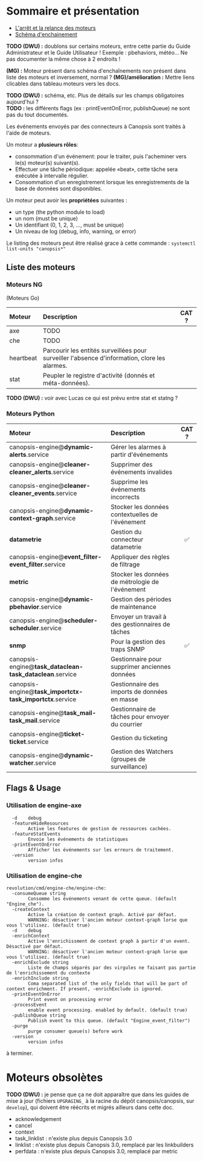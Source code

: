 # Sommaire et présentation

- [L'arrêt et la relance des moteurs](activation-desactivation-moteurs.md)  
- [Schéma d'enchainement](schema-enchainement-moteurs.md)  

**TODO (DWU) :** doublons sur certains moteurs, entre cette partie du Guide Administrateur et le Guide Utilisateur ! Exemple : pbehaviors, météo… Ne pas documenter la même chose à 2 endroits !

**(MG) :** Moteur présent dans schéma d'enchaînements non présent dans liste des moteurs et inversement, normal ?
**(MG)/amélioration :** Mettre liens clicables dans tableau moteurs vers les docs.

**TODO (DWU) :** schéma, etc. Plus de détails sur les champs obligatoires aujourd'hui ?   
**TODO :** les différents flags (ex : printEventOnError, publishQueue) ne sont pas du tout documentés.

Les événements envoyés par des connecteurs à Canopsis sont traités à l'aide de moteurs.  
  
Un moteur a **plusieurs rôles**:  

- consommation d'un événement: pour le traiter, puis l'acheminer vers le(s) moteur(s) suivant(s).  
- Effectuer une tâche périodique: appelée «beat», cette tâche sera exécutée à intervalle régulier.  
- Consommation d'un enregistrement lorsque les enregistrements de la base de données sont disponibles.  

Un moteur peut avoir les **propriétées** suivantes :

- un type (the python module to load)  
- un nom (must be unique)  
- Un identifiant (0, 1, 2, 3, ..., must be unique)  
- Un niveau de log (debug, info, warning, or error)  

Le listing des moteurs peut être réalisé grace à cette commande : `systemctl list-units "canopsis*"`

## Liste des moteurs

### Moteurs NG

(Moteurs Go)

| Moteur         | Description                                                                                       | CAT ?              |
|:---------------|:--------------------------------------------------------------------------------------------------|:------------------:|
| axe            | TODO                                                                                              |                    |
| che            | TODO                                                                                              |                    |
| heartbeat      | Parcourir les entités surveillées pour surveiller l'absence d'information, clore les alarmes.     |                    |
| stat           | Peupler le registre d'activité (donnés et méta-données).                                          |                    |

**TODO (DWU) :** voir avec Lucas ce qui est prévu entre stat et statng ?

### Moteurs Python
 
| Moteur                                                         | Description                                      | CAT ?              |
|:---------------------------------------------------------------|:-------------------------------------------------|:------------------:|
| canopsis-engine@**dynamic-alerts**.service                     | Gérer les alarmes à partir d'événements          |                    | 
| canopsis-engine@**cleaner-cleaner_alerts**.service             | Supprimer des événements invalides               |                    | 
| canopsis-engine@**cleaner-cleaner_events**.service             | Supprime les événements incorrects               |                    |
| canopsis-engine@**dynamic-context-graph**.service              | Stocker les données contextuelles de l'événement |                    | 
| **datametrie**                                                 | Gestion du connecteur datametrie                 | :white_check_mark: | 
| canopsis-engine@**event_filter-event_filter**.service          | Appliquer des règles de filtrage                 |                    | 
| **metric**                                                     | Stocker les données de métrologie de l'événement |                    | 
| canopsis-engine@**dynamic-pbehavior**.service                  | Gestion des périodes de maintenance              |                    |
| canopsis-engine@**scheduler-scheduler**.service                | Envoyer un travail à des gestionnaires de tâches |                    | 
| **snmp**                                                       | Pour la gestion des traps SNMP                   | :white_check_mark: | 
| canopsis-engine@**task_dataclean-task_dataclean**.service      | Gestionnaire pour supprimer anciennes données    |                    | 
| canopsis-engine@**task_importctx-task_importctx**.service      | Gestionnaire des imports de données en masse     |                    | 
| canopsis-engine@**task_mail-task_mail**.service                | Gestionnaire de tâches pour envoyer du courrier  |                    | 
| canopsis-engine@**ticket-ticket**.service                      | Gestion du ticketing                             |                    | 
| canopsis-engine@**dynamic-watcher**.service                    | Gestion des Watchers (groupes de surveillance)   |                    | 

## Flags & Usage

### Utilisation de engine-axe

```
  -d    debug
  -featureHideResources
        Active les features de gestion de ressources cachées.
  -featureStatEvents
        Envoie les événements de statistiques
  -printEventOnError
        Afficher les événements sur les erreurs de traitement.
  -version
        version infos
```

### Utilisation de engine-che

```
revolution/cmd/engine-che/engine-che:
  -consumeQueue string
        Consomme les événements venant de cette queue. (default "Engine_che").
  -createContext
        Active la création de context graph. Activé par défaut.
        WARNING: désactiver l'ancien moteur context-graph lorse que vous l'utilisez. (default true)
  -d    debug
  -enrichContext
        Active l'enrichissment de context graph à partir d'un event. Désactivé par défaut.
        WARNING: désactiver l'ancien moteur context-graph lorse que vous l'utilisez. (default true)
  -enrichExclude string
        Liste de champs séparés par des virgules ne faisant pas partie de l'enrichissement du contexte
  -enrichInclude string
        Coma separated list of the only fields that will be part of context enrichment. If present, -enrichExclude is ignored.
  -printEventOnError
        Print event on processing error
  -processEvent
        enable event processing. enabled by default. (default true)
  -publishQueue string
        Publish event to this queue. (default "Engine_event_filter")
  -purge
        purge consumer queue(s) before work
  -version
        version infos
```

à terminer.

# Moteurs obsolètes

**TODO (DWU) :** je pense que ça ne doit apparaître que dans les guides de mise à jour (fichiers `UPGRAGING_` à la racine du dépôt canopsis/canopsis, sur `develop`), qui doivent être réécrits et migrés ailleurs dans cette doc.

*  acknowledgement
*  cancel
*  context
*  task_linklist : n'existe plus depuis Canopsis 3.0
*  linklist : n'existe plus depuis Canopsis 3.0, remplacé par les linkbuilders
*  perfdata : n'existe plus depuis Canopsis 3.0, remplacé par metric
